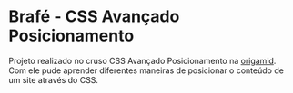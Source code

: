 # Brafé - CSS Avançado Posicionamento
Projeto realizado no cruso CSS Avançado Posicionamento na [origamid](origamid.com).
Com ele pude aprender diferentes maneiras de posicionar o conteúdo de um site através do CSS.
